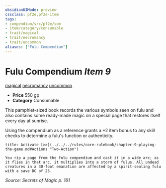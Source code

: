 ```yaml
---
obsidianUIMode: preview
cssclass: pf2e,pf2e-item
tags:
- compendium/src/pf2e/som
- item/category/consumable
- trait/magical
- trait/necromancy
- trait/uncommon
aliases: ["Fulu Compendium"]
---
```

# Fulu Compendium *Item 9*  
[magical](../../../Rules/traits/magical.md)  [necromancy](../../../Rules/traits/necromancy.md)  [uncommon](../../../Rules/traits/uncommon.md)  

- **Price** 550 gp
- **Category** Consumable

This pamphlet-sized book records the various symbols seen on fulu and also contains some ready-made magic on a special page that restores itself every day at sunrise.

Using the compendium as a reference grants a +2 item bonus to any skill checks to determine a fulu's function or authenticity.

```ad-embed-ability
title: Activate [>>](../../../rules/core-rulebook/chapter-9-playing-the-game.md#Actions "Two-Action")

You rip a page from the fulu compendium and cast it in a wide arc; as it flies in that arc, it multiplies into a storm of fulus. All undead creatures in a 30-foot emanation are affected by a spirit-sealing fulu with a save DC of 25.
```

*Source: Secrets of Magic p. 161*

